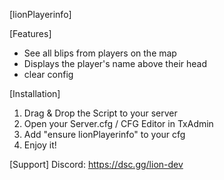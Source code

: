 [lionPlayerinfo]

[Features]
- See all blips from players on the map
- Displays the player's name above their head
- clear config

[Installation]
1. Drag & Drop the Script to your server
2. Open your Server.cfg / CFG Editor in TxAdmin
3. Add "ensure lionPlayerinfo" to your cfg
4. Enjoy it!

[Support]
Discord: https://dsc.gg/lion-dev
